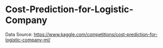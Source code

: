 # Cost-Prediction-for-Logistic-Company

Data Source: https://www.kaggle.com/competitions/cost-prediction-for-logistic-company-ml/